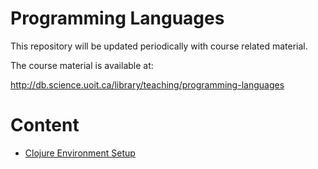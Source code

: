 # Programming Languages

This repository will be updated periodically with course related material.

The course material is available at:

http://db.science.uoit.ca/library/teaching/programming-languages

# Content

- [Clojure Environment Setup](clojure_setup/README.md)
